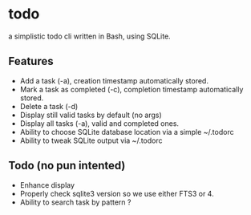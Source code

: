 # todo
a simplistic todo cli written in Bash, using SQLite.

## Features
* Add a task (-a), creation timestamp automatically stored.
* Mark a task as completed (-c), completion timestamp automatically stored.
* Delete a task (-d)
* Display still valid tasks by default (no args)
* Display all tasks (-a), valid and completed ones.
* Ability to choose SQLite database location via a simple ~/.todorc
* Ability to tweak SQLite output via ~/.todorc

## Todo (no pun intented)
* Enhance display
* Properly check sqlite3 version so we use either FTS3 or 4.
* Ability to search task by pattern ?

